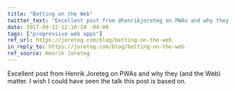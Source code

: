 ```yaml
---
title: "Betting on the Web"
twitter_text: "Excellent post from @henrikjoreteg on PWAs and why they (and the Web) matter"
date: 2017-09-12 12:10:24 -04:00
tags: ["progressive web apps"]
ref_url: https://joreteg.com/blog/betting-on-the-web
in_reply_to: https://joreteg.com/blog/betting-on-the-web
ref_source: Henrik Joreteg
---
```


Excellent post from Henrik Joreteg on PWAs and why they (and the Web) matter. I wish I could have seen the talk this post is based on.